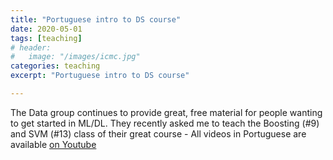 ```yaml
---
title: "Portuguese intro to DS course"
date: 2020-05-01
tags: [teaching]
# header:
#   image: "/images/icmc.jpg"
categories: teaching
excerpt: "Portuguese intro to DS course"

--- 
```


The Data group continues to provide great, free material for people wanting to get started in ML/DL. They recently asked me to teach the Boosting (#9) and SVM (#13) class of their great course - All videos in Portuguese are available [on Youtube](https://www.youtube.com/playlist?list=PLFE-LjWAAP9R4G0WOXWuha4P5cCvw7hGB)


